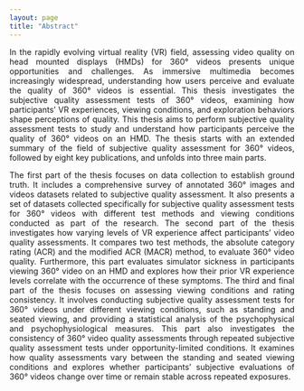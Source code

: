 ```yaml
---
layout: page
title: "Abstract"
---
```


<p style="text-align: justify"> In the rapidly evolving virtual reality (VR) field, assessing video quality on head mounted displays (HMDs) for 360° videos presents unique opportunities and challenges. As immersive multimedia becomes increasingly widespread, understanding how users perceive and evaluate the quality of 360° videos is essential. This thesis investigates the subjective quality assessment tests of 360° videos, examining how participants’ VR experiences, viewing conditions, and exploration behaviors shape perceptions of quality. This thesis aims to perform subjective quality assessment tests to study and understand how participants perceive the quality of 360° videos on an HMD. The thesis starts with an extended summary of the field of subjective quality assessment for 360° videos, followed by eight key publications, and unfolds into three main parts. </p>
  
<p style="text-align: justify"> The first part of the thesis focuses on data collection to establish ground truth. It includes a comprehensive survey of annotated 360° images and videos datasets related to subjective quality assessment. It also presents a set of datasets collected specifically for subjective quality assessment tests for 360° videos with different test methods and viewing conditions conducted as part of the research. The second part of the thesis investigates how varying levels of VR experience affect participants’ video quality assessments. It compares two test methods, the absolute category rating (ACR) and the modified ACR (MACR) method, to evaluate 360° video quality. Furthermore, this part evaluates simulator sickness in participants viewing 360° video on an HMD and explores how their prior VR experience levels correlate with the occurrence of these symptoms. The third and final part of the thesis focuses on assessing viewing conditions and rating consistency. It involves conducting subjective quality assessment tests for 360° videos under different viewing conditions, such as standing and seated viewing, and providing a statistical analysis of the psychophysical and psychophysiological measures. This part also investigates the consistency of 360° video quality assessments through repeated subjective quality assessment tests under opportunity-limited conditions. It examines how quality assessments vary between the standing and seated viewing conditions and explores whether participants’ subjective evaluations of 360° videos change over time or remain stable across repeated exposures. </p>
